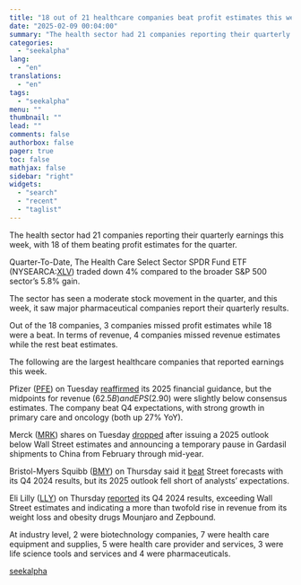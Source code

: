 ```yaml
---
title: "18 out of 21 healthcare companies beat profit estimates this week- Earnings scorecard"
date: "2025-02-09 00:04:00"
summary: "The health sector had 21 companies reporting their quarterly earnings this week, with 18 of them beating profit estimates for the quarter. Quarter-To-Date, The Health Care Select Sector SPDR Fund ETF (NYSEARCA:XLV) traded down 4% compared to the broader S&amp;P 500 sector’s 5.8% gain. The sector has seen a moderate..."
categories:
  - "seekalpha"
lang:
  - "en"
translations:
  - "en"
tags:
  - "seekalpha"
menu: ""
thumbnail: ""
lead: ""
comments: false
authorbox: false
pager: true
toc: false
mathjax: false
sidebar: "right"
widgets:
  - "search"
  - "recent"
  - "taglist"
---
```


The health sector had 21 companies reporting their quarterly earnings this week, with 18 of them beating profit estimates for the quarter.

Quarter-To-Date, The Health Care Select Sector SPDR Fund ETF (NYSEARCA:[XLV](https://seekingalpha.com/symbol/XLV "The Health Care Select Sector SPDR® Fund ETF")) traded down 4% compared to the broader S&P 500 sector’s 5.8% gain.

The sector has seen a moderate stock movement in the quarter, and this week, it saw major pharmaceutical companies report their quarterly results.

Out of the 18 companies, 3 companies missed profit estimates while 18 were a beat. In terms of revenue, 4 companies missed revenue estimates while the rest beat estimates.

The following are the largest healthcare companies that reported earnings this week.

Pfizer ([PFE](https://seekingalpha.com/symbol/PFE "Pfizer Inc.")) on Tuesday [reaffirmed](https://seekingalpha.com/news/4402612-pfizer-2025-guidance-falls-short-expectations) its 2025 financial guidance, but the midpoints for revenue ($62.5B) and EPS ($2.90) were slightly below consensus estimates. The company beat Q4 expectations, with strong growth in primary care and oncology (both up 27% YoY).

Merck ([MRK](https://seekingalpha.com/symbol/MRK "Merck & Co., Inc.")) shares on Tuesday [dropped](https://seekingalpha.com/news/4402559-merck-stock-slides-as-2025-earnings-outlook-misses-estimates) after issuing a 2025 outlook below Wall Street estimates and announcing a temporary pause in Gardasil shipments to China from February through mid-year.

Bristol-Myers Squibb ([BMY](https://seekingalpha.com/symbol/BMY "Bristol-Myers Squibb Company")) on Thursday said it [beat](https://seekingalpha.com/news/4404333-bristol-myers-stock-slips-amid-outlook-concerns) Street forecasts with its Q4 2024 results, but its 2025 outlook fell short of analysts’ expectations.

Eli Lilly ([LLY](https://seekingalpha.com/symbol/LLY "Eli Lilly and Company")) on Thursday [reported](https://seekingalpha.com/news/4404294-eli-lilly-stock-rises-q4-2024-beat) its Q4 2024 results, exceeding Wall Street estimates and indicating a more than twofold rise in revenue from its weight loss and obesity drugs Mounjaro and Zepbound.

At industry level, 2 were biotechnology companies, 7 were health care equipment and supplies, 5 were health care provider and services, 3 were life science tools and services and 4 were pharmaceuticals.

[seekalpha](https://seekingalpha.com/news/4405247-18-out-of-21-healthcare-companies-beat-profit-estimates-this-week-earnings-scorecard)
